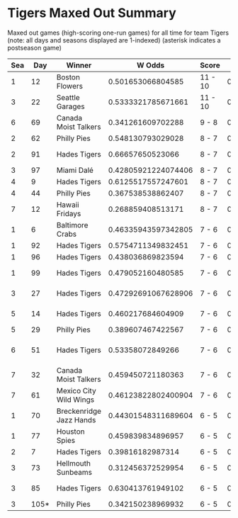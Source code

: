 # Tigers Maxed Out Summary



Maxed out games (high-scoring one-run games) for all time for team Tigers (note: all days and seasons displayed are 1-indexed) (asterisk indicates a postseason game)


| Sea | Day | Winner | W Odds | Score | L Odds | Loser | 
| ------ |------ |------ |------ |------ |------ |------ |
| 1 | 12 | Boston Flowers | 0.501653066804585 | 11 - 10 | 0.49834693319541407 | Hades Tigers | 
| 3 | 22 | Seattle Garages | 0.5333321785671661 | 11 - 10 | 0.46666782143283303 | Hades Tigers | 
| 6 | 69 | Canada Moist Talkers | 0.341261609702288 | 9 - 8 | 0.6587383902977111 | Hades Tigers | 
| 2 | 62 | Philly Pies | 0.548130793029028 | 8 - 7 | 0.45186920697097205 | Hades Tigers | 
| 2 | 91 | Hades Tigers | 0.66657650523066 | 8 - 7 | 0.333423494769339 | Houston Spies | 
| 3 | 97 | Miami Dalé | 0.42805921224074406 | 8 - 7 | 0.571940787759255 | Hades Tigers | 
| 4 | 9 | Hades Tigers | 0.6125517557247601 | 8 - 7 | 0.38744824427523905 | Miami Dalé | 
| 4 | 44 | Philly Pies | 0.367538538862407 | 8 - 7 | 0.632461461137592 | Hades Tigers | 
| 7 | 12 | Hawaii Fridays | 0.268859408513171 | 8 - 7 | 0.7311405914868281 | Hades Tigers | 
| 1 | 6 | Baltimore Crabs | 0.46335943597342805 | 7 - 6 | 0.536640564026571 | Hades Tigers | 
| 1 | 92 | Hades Tigers | 0.5754711349832451 | 7 - 6 | 0.424528865016755 | Miami Dalé | 
| 1 | 96 | Hades Tigers | 0.438036869823594 | 7 - 6 | 0.5619631301764051 | Philly Pies | 
| 1 | 99 | Hades Tigers | 0.479052160480585 | 7 - 6 | 0.520947839519414 | Houston Spies | 
| 3 | 27 | Hades Tigers | 0.47292691067628906 | 7 - 6 | 0.52707308932371 | Breckenridge Jazz Hands | 
| 5 | 14 | Hades Tigers | 0.460217684604909 | 7 - 6 | 0.53978231539509 | Breckenridge Jazz Hands | 
| 5 | 29 | Philly Pies | 0.389607467422567 | 7 - 6 | 0.6103925325774321 | Hades Tigers | 
| 6 | 51 | Hades Tigers | 0.53358072849266 | 7 - 6 | 0.46641927150733997 | Charleston Shoe Thieves | 
| 7 | 32 | Canada Moist Talkers | 0.459450721180363 | 7 - 6 | 0.540549278819637 | Hades Tigers | 
| 7 | 61 | Mexico City Wild Wings | 0.46123822802400904 | 7 - 6 | 0.5387617719759901 | Hades Tigers | 
| 1 | 70 | Breckenridge Jazz Hands | 0.44301548311689604 | 6 - 5 | 0.556984516883103 | Hades Tigers | 
| 1 | 77 | Houston Spies | 0.459839834896957 | 6 - 5 | 0.540160165103043 | Hades Tigers | 
| 2 | 7 | Hades Tigers | 0.39816182987314 | 6 - 5 | 0.601838170126859 | Philly Pies | 
| 3 | 73 | Hellmouth Sunbeams | 0.312456372529954 | 6 - 5 | 0.687543627470045 | Hades Tigers | 
| 3 | 85 | Hades Tigers | 0.630413761949102 | 6 - 5 | 0.369586238050897 | Seattle Garages | 
| 3 | 105* | Philly Pies | 0.342150238969932 | 6 - 5 | 0.6578497610300671 | Hades Tigers | 


